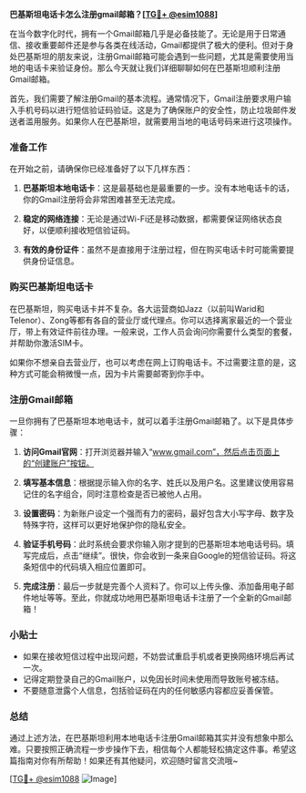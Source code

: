 **巴基斯坦电话卡怎么注册gmail邮箱？[[TG💪+ @esim1088](https://t.me/s/esim1088)]**

在当今数字化时代，拥有一个Gmail邮箱几乎是必备技能了。无论是用于日常通信、接收重要邮件还是参与各类在线活动，Gmail都提供了极大的便利。但对于身处巴基斯坦的朋友来说，注册Gmail邮箱可能会遇到一些问题，尤其是需要使用当地的电话卡来验证身份。那么今天就让我们详细聊聊如何在巴基斯坦顺利注册Gmail邮箱。

首先，我们需要了解注册Gmail的基本流程。通常情况下，Gmail注册要求用户输入手机号码以进行短信验证码验证。这是为了确保账户的安全性，防止垃圾邮件发送者滥用服务。如果你人在巴基斯坦，就需要用当地的电话号码来进行这项操作。

### 准备工作

在开始之前，请确保你已经准备好了以下几样东西：

1. **巴基斯坦本地电话卡**：这是最基础也是最重要的一步。没有本地电话卡的话，你的Gmail注册将会非常困难甚至无法完成。
   
2. **稳定的网络连接**：无论是通过Wi-Fi还是移动数据，都需要保证网络状态良好，以便顺利接收短信验证码。

3. **有效的身份证件**：虽然不是直接用于注册过程，但在购买电话卡时可能需要提供身份证信息。

### 购买巴基斯坦电话卡

在巴基斯坦，购买电话卡并不复杂。各大运营商如Jazz（以前叫Warid和Telenor）、Zong等都有各自的营业厅或代理点。你可以选择离家最近的一个营业厅，带上有效证件前往办理。一般来说，工作人员会询问你需要什么类型的套餐，并帮助你激活SIM卡。

如果你不想亲自去营业厅，也可以考虑在网上订购电话卡。不过需要注意的是，这种方式可能会稍微慢一点，因为卡片需要邮寄到你手中。

### 注册Gmail邮箱

一旦你拥有了巴基斯坦本地电话卡，就可以着手注册Gmail邮箱了。以下是具体步骤：

1. **访问Gmail官网**：打开浏览器并输入“www.gmail.com”，然后点击页面上的“创建账户”按钮。

2. **填写基本信息**：根据提示输入你的名字、姓氏以及用户名。这里建议使用容易记住的名字组合，同时注意检查是否已被他人占用。

3. **设置密码**：为新账户设定一个强而有力的密码，最好包含大小写字母、数字及特殊字符，这样可以更好地保护你的隐私安全。

4. **验证手机号码**：此时系统会要求你输入刚才提到的巴基斯坦本地电话号码。填写完成后，点击“继续”。很快，你会收到一条来自Google的短信验证码。将这条短信中的代码填入相应位置即可。

5. **完成注册**：最后一步就是完善个人资料了。你可以上传头像、添加备用电子邮件地址等等。至此，你就成功地用巴基斯坦电话卡注册了一个全新的Gmail邮箱！

### 小贴士

- 如果在接收短信过程中出现问题，不妨尝试重启手机或者更换网络环境后再试一次。
- 记得定期登录自己的Gmail账户，以免因长时间未使用而导致账号被冻结。
- 不要随意泄露个人信息，包括验证码在内的任何敏感内容都应妥善保管。

### 总结

通过上述方法，在巴基斯坦利用本地电话卡注册Gmail邮箱其实并没有想象中那么难。只要按照正确流程一步步操作下去，相信每个人都能轻松搞定这件事。希望这篇指南对你有所帮助！如果还有其他疑问，欢迎随时留言交流哦~

[[TG💪+ @esim1088](https://t.me/s/esim1088) ![Image](https://i.postimg.cc/4NQfJmqS/Snipaste-2025-05-13-00-14-12.png)]